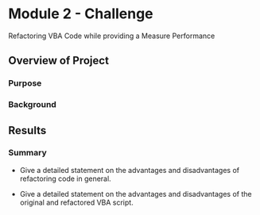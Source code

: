 # Module 2 - Challenge
Refactoring VBA Code while providing a Measure Performance

## Overview of Project

### Purpose

### Background

## Results



### Summary

- Give a detailed statement on the advantages and disadvantages of refactoring code in general.



- Give a detailed statement on the advantages and disadvantages of the original and refactored VBA script.


